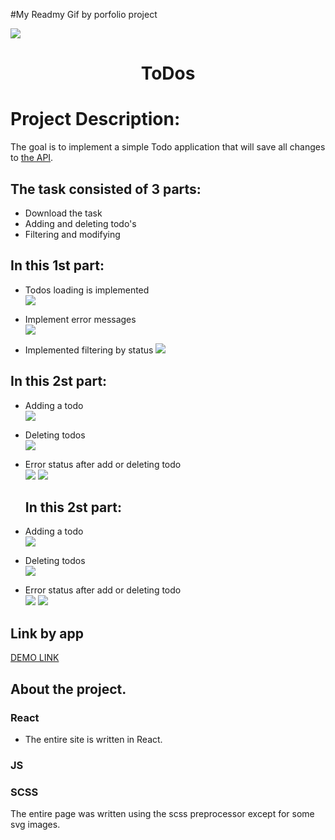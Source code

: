 #My Readmy
Gif by porfolio project

<img src="https://github.com/Galers/Gif-Galers/blob/main/Main_logo.jpg">
<h1 align="center">ToDos</h1>

# Project Description:

The goal is to implement a simple Todo application that will save all changes to [the API](https://mate-academy.github.io/fe-students-api/).

## The task consisted of 3 parts:

- Download the task
- Adding and deleting todo's
- Filtering and modifying

## In this 1st part:

- Todos loading is implemented<br>
  <img src="https://github.com/Galers/Gif-Galers/blob/main/Load_Todos.jpg">

- Implement error messages<br>
  <img src="https://github.com/Galers/Gif-Galers/blob/main/Eror%20load%20todos.jpg">

- Implemented filtering by status
  <img src="https://github.com/Galers/Gif-Galers/blob/main/Filter.gif">

## In this 2st part:

- Adding a todo<br>
  <img src="https://github.com/Galers/Gif-Galers/blob/main/Add_todos.gif">

- Deleting todos<br>
  <img src="https://github.com/Galers/Gif-Galers/blob/main/Delete_todos.gif">

- Error status after add or deleting todo<br>
  <img src="https://github.com/Galers/Gif-Galers/blob/main/Error_add.jpg">
  <img src="https://github.com/Galers/Gif-Galers/blob/main/Error_delete.jpg">

  ## In this 2st part:

- Adding a todo<br>
  <img src="https://github.com/Galers/Gif-Galers/blob/main/Add_todos.gif">

- Deleting todos<br>
  <img src="https://github.com/Galers/Gif-Galers/blob/main/Delete_todos.gif">

- Error status after add or deleting todo<br>
  <img src="https://github.com/Galers/Gif-Galers/blob/main/Error_add.jpg">
  <img src="https://github.com/Galers/Gif-Galers/blob/main/Error_delete.jpg">

## Link by app

[DEMO LINK](https://galers.github.io/portfolio-Todo-API/)

## About the project.

### React

- The entire site is written in React.

### JS

### SCSS

The entire page was written using the scss preprocessor except for some svg images.

